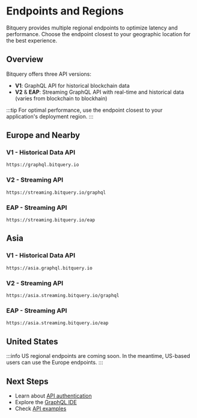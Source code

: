 # Endpoints and Regions

Bitquery provides multiple regional endpoints to optimize latency and performance. Choose the endpoint closest to your geographic location for the best experience.

## Overview

Bitquery offers three API versions:

- **V1**: GraphQL API for historical blockchain data
- **V2** & **EAP**: Streaming GraphQL API with real-time and historical data (varies from blockchain to blockhain)

:::tip
For optimal performance, use the endpoint closest to your application's deployment region.
:::

## Europe and Nearby

### V1 - Historical Data API

```
https://graphql.bitquery.io
```

### V2 - Streaming API

```
https://streaming.bitquery.io/graphql
```

### EAP - Streaming API

```
https://streaming.bitquery.io/eap
```

## Asia

### V1 - Historical Data API

```
https://asia.graphql.bitquery.io
```

### V2 - Streaming API

```
https://asia.streaming.bitquery.io/graphql
```

### EAP - Streaming API

```
https://asia.streaming.bitquery.io/eap
```

## United States

:::info
US regional endpoints are coming soon. In the meantime, US-based users can use the Europe endpoints.
:::

## Next Steps

- Learn about [API authentication](/docs/authorisation/how-to-use)
- Explore the [GraphQL IDE](/docs/ide/login)
- Check [API examples](/docs/examples/)
